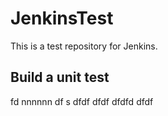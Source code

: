 # JenkinsTest
This is a test repository for Jenkins. 

## Build a unit test
fd
nnnnnn
df
s
dfdf
dfdf
dfdfd
dfdf
